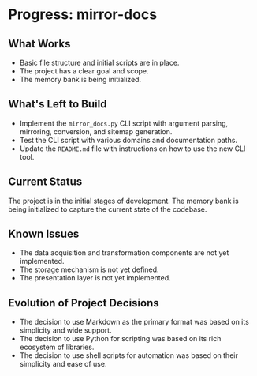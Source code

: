 # Progress: mirror-docs

## What Works

*   Basic file structure and initial scripts are in place.
*   The project has a clear goal and scope.
*   The memory bank is being initialized.

## What's Left to Build

*   Implement the `mirror_docs.py` CLI script with argument parsing, mirroring, conversion, and sitemap generation.
*   Test the CLI script with various domains and documentation paths.
*   Update the `README.md` file with instructions on how to use the new CLI tool.

## Current Status

The project is in the initial stages of development. The memory bank is being initialized to capture the current state of the codebase.

## Known Issues

*   The data acquisition and transformation components are not yet implemented.
*   The storage mechanism is not yet defined.
*   The presentation layer is not yet implemented.

## Evolution of Project Decisions

*   The decision to use Markdown as the primary format was based on its simplicity and wide support.
*   The decision to use Python for scripting was based on its rich ecosystem of libraries.
*   The decision to use shell scripts for automation was based on their simplicity and ease of use.
